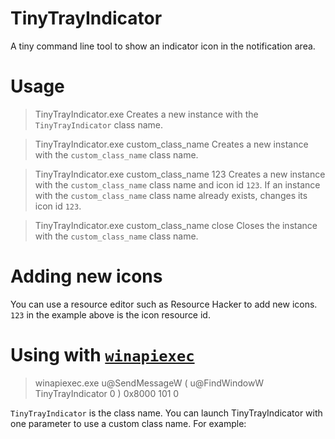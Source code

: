 # TinyTrayIndicator
A tiny command line tool to show an indicator icon in the notification area.

# Usage
> TinyTrayIndicator.exe
Creates a new instance with the `TinyTrayIndicator` class name.

> TinyTrayIndicator.exe custom_class_name
Creates a new instance with the `custom_class_name` class name.

> TinyTrayIndicator.exe custom_class_name 123
Creates a new instance with the `custom_class_name` class name and icon id `123`.
If an instance with the `custom_class_name` class name already exists, changes its icon id `123`.

> TinyTrayIndicator.exe custom_class_name close
Closes the instance with the `custom_class_name` class name.

# Adding new icons
You can use a resource editor such as Resource Hacker to add new icons. `123` in the example above is the icon resource id.

# Using with [`winapiexec`](http://rammichael.com/winapiexec)
> winapiexec.exe u@SendMessageW ( u@FindWindowW TinyTrayIndicator 0 ) 0x8000 101 0

`TinyTrayIndicator` is the class name. You can launch TinyTrayIndicator with one parameter to use a custom class name. For example:
